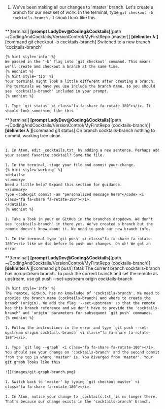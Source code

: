 1. We've been making all our changes to 'master' branch. Let's create a branch for our next set of work. In the terminal, type `git checkout -b cocktails-branch` <i class="fa fa-share fa-rotate-180"></i>. It should look like this
   ```
**[terminal]
**[prompt LadyDev@Coding&Cocktails]**[path  ~/CodingAndCocktails/VersionControl/MyFirstRepo (master)]
**[delimiter λ ]**[command git checkout -b cocktails-branch]
Switched to a new branch 'cocktails-branch'
   ```
   {% hint style='info' %}
We passed in the '-b' flag into `git checkout` command. This means we'll create and checkout a branch at the same time.
   {% endhint %}
   {% hint style='tip' %}
Your terminal might look a little different after creating a branch. The terminals we have you use include the branch name, so you should see 'cocktails-branch' included in your prompt.
   {% endhint %}

1. Type `git status` <i class="fa fa-share fa-rotate-180"></i>. It should look something like this
   ```
**[terminal]
**[prompt LadyDev@Coding&Cocktails]**[path  ~/CodingAndCocktails/VersionControl/MyFirstRepo (cocktails-branch)]
**[delimiter λ ]**[command git status]
On branch cocktails-branch
nothing to commit, working tree clean

   ```

1. In Atom, edit _cocktails.txt_ by adding a new sentence. Perhaps add your second favorite cocktail? Save the file.

1. In the terminal, stage your file and commit your change. 
   {% hint style='working' %}
<details>
<summary>
Need a little help? Expand this section for guidance. 
</summary>
Type <code>git commit -am "personalized message here"</code> <i class="fa fa-share fa-rotate-180"></i>.
</details>
   {% endhint %}

1. Take a look in your on GitHub in the branches dropdown. We don't see 'cocktails-branch' in there yet. We've created a branch but the remote doesn't know about it. We need to push our new branch info.

1. In the terminal type `git push` <i class="fa fa-share fa-rotate-180"></i> like we did before to push our changes. Oh oh! We got an error
   ```
**[terminal]
**[prompt LadyDev@Coding&Cocktails]**[path  ~/CodingAndCocktails/VersionControl/MyFirstRepo (cocktails-branch)]
**[delimiter λ ]**[command git push]
fatal: The current branch cocktails-branch has no upstream branch.
To push the current branch and set the remote as upstream, use
    git push --set-upstream origin cocktails-branch
   ```
   {% hint style='info' %}
The remote, GitHub, has no knowledge of 'cocktails-branch'. We need to provide the branch name (cocktails-branch) and where to create the branch (origin). We add the flag '--set-upstream' so that the remote has this branch reference and we don't have to provide the 'cocktails-branch' and 'origin' parameters for subsequent `git push` commands.
   {% endhint %}

1. Follow the instructions in the error and type `git push --set-upstream origin cocktails-branch` <i class="fa fa-share fa-rotate-180"></i>.

1. Type `git log --graph` <i class="fa fa-share fa-rotate-180"></i>. You should see your change on 'cocktails-branch' and the second commit from the top is where 'master' is. You diverged from 'master'. Your git graph looks like this

   ![](images/git-graph-branch.png)

1. Switch back to 'master' by typing `git checkout master` <i class="fa fa-share fa-rotate-180"></i>.

1. In Atom, notice your change to _cocktails.txt_ is no longer there. That's because our change exists in the 'cocktails-branch' branch. 


